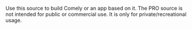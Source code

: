 Use this source to build Comely or an app based on it. The PRO source is not intended for public or commercial use. It is only for private/recreational usage.
